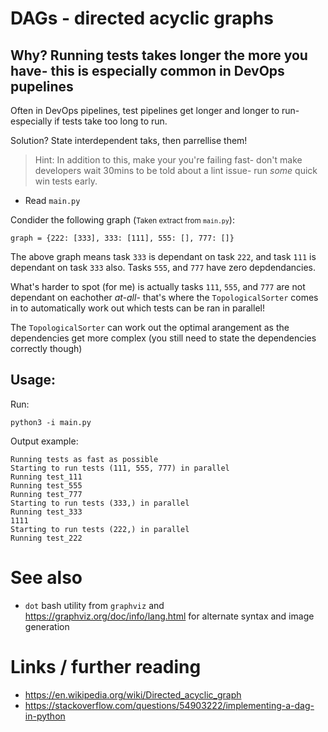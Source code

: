 # DAGs - directed acyclic graphs

## Why? Running tests takes longer the more you have- this is especially common in DevOps pupelines

Often in DevOps pipelines, test pipelines get longer and longer to run- especially if tests
take too long to run.


Solution? State interdependent taks, then parrellise them!

> Hint: In addition to this, make your you're failing fast- don't make developers wait 30mins
  to be told about a lint issue- run *some* quick win tests early.


- Read `main.py`

Condider the following graph (<small>Taken extract from `main.py`</small>):

```
graph = {222: [333], 333: [111], 555: [], 777: []}

```

The above graph means task `333` is dependant on task `222`, and task `111` is dependant on task `333` also. Tasks `555`, and `777` have zero depdendancies. 

What's harder to spot (for me) is actually tasks `111`, `555`, and `777` are not dependant on eachother *at-all*- that's where the `TopologicalSorter` comes in to automatically work out which tests can be ran in parallel! 

The `TopologicalSorter` can work out the optimal arangement as the dependencies get more complex (you still need to state the dependencies correctly though)


## Usage:

Run:

```
python3 -i main.py
```

Output example:
```
Running tests as fast as possible
Starting to run tests (111, 555, 777) in parallel
Running test_111
Running test_555
Running test_777
Starting to run tests (333,) in parallel
Running test_333
1111
Starting to run tests (222,) in parallel
Running test_222
```


# See also

- `dot` bash utility from `graphviz` and https://graphviz.org/doc/info/lang.html for alternate syntax and image generation


# Links / further reading

- https://en.wikipedia.org/wiki/Directed_acyclic_graph
- https://stackoverflow.com/questions/54903222/implementing-a-dag-in-python

